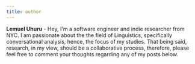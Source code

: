 ```yaml
---
title: author
---
```


**Lemuel Uhuru** - Hey, I'm a software engineer and indie researcher from NYC. I am passionate about the the field of Linguistics, specifically conversational analysis, hence, the focus of my studies. That being said, research, in my view, should be a collaborative process, therefore, please feel free to comment your thoughts regarding any of my posts below.